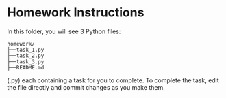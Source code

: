 # Homework Instructions

In this folder, you will see 3 Python files:
```
homework/
├──task_1.py
├──task_2.py
├──task_3.py
├──README.md
```
(.py) each containing a task for you to complete. To complete the task, edit the file directly and commit changes as you make them.
